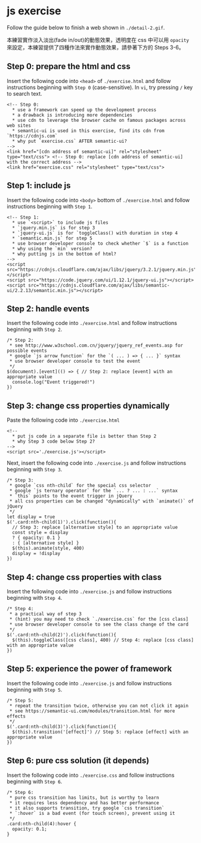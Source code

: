 # js exercise

Follow the guide below to finish a web shown in `./detail-2.gif`.

本練習實作淡入淡出(fade in/out)的動態效果，透明度在 css 中可以用 `opacity` 來設定，本練習提供了四種作法來實作動態效果，請參著下方的 Steps 3-6。

## Step 0: prepare the html and css

Insert the following code into `<head>` of `./exercise.html` and follow instructions beginning with `Step 0` (case-sensitive). In `vi`, try pressing `/` key to search text.

```
<!-- Step 0:
  * use a framework can speed up the development process
  * a drawback is introducing more dependencies
  * use cdn to leverage the browser cache on famous packages across web sites
  * semantic-ui is used in this exercise, find its cdn from `https://cdnjs.com`
  * why put `exercise.css` AFTER semantic-ui?
-->
<link href="[cdn address of semantic-ui]" rel="stylesheet" type="text/css"> <!-- Step 0: replace [cdn address of semantic-ui] with the correct address -->
<link href="exercise.css" rel="stylesheet" type="text/css">
```

## Step 1: include js

Insert the following code into `<body>` bottom of `./exercise.html` and follow instructions beginning with `Step 1`.

```
<!-- Step 1:
  * use `<script>` to include js files
  * `jquery.min.js` is for step 3
  * `jquery-ui.js` is for `toggleClass() with duration in step 4
  * `semantic.min.js` for step 5
  * use browser developer console to check whether `$` is a function
  * why using the `min` version?
  * why putting js in the bottom of html?
-->
<script src="https://cdnjs.cloudflare.com/ajax/libs/jquery/3.2.1/jquery.min.js"></script>
<script src="https://code.jquery.com/ui/1.12.1/jquery-ui.js"></script>
<script src="https://cdnjs.cloudflare.com/ajax/libs/semantic-ui/2.2.13/semantic.min.js"></script>
```

## Step 2: handle events

Insert the following code into `./exercise.html` and follow instructions beginning with `Step 2`.

```
/* Step 2:
 * see http://www.w3school.com.cn/jquery/jquery_ref_events.asp for possible events
 * google `js arrow function` for the `( ... ) => { ... }` syntax
 * use browser developer console to test the event
 */
$(document).[event](() => { // Step 2: replace [event] with an appropriate value
  console.log("Event triggered!")
})
```

## Step 3: change css properties dynamically

Paste the following code into `./exercise.html`

```
<!--
  * put js code in a separate file is better than Step 2
  * why Step 3 code below Step 2?
-->
<script src='./exercise.js'></script>
```

Next, insert the following code into `./exercise.js` and follow instructions beginning with `Step 3`.

```
/* Step 3:
 * google `css nth-child` for the special css selector
 * google `js ternary operator` for the `... ? ... : ...` syntax
 * `this` points to the event trigger in jQuery
 * all css properties can be changed "dynamically" with `animate()` of jQuery
 */
let display = true
$('.card:nth-child(1)').click(function(){
  // Step 3: replace [alternative style] to an appropriate value
  const style = display
  ? { opacity: 0.1 }
  : { [alternative style] }
  $(this).animate(style, 400)
  display = !display
})
```

## Step 4: change css properties with class

Insert the following code into `./exercise.js` and follow instructions beginning with `Step 4`.

```
/* Step 4:
 * a practical way of step 3
 * (hint) you may need to check `./exercise.css` for the [css class]
 * use browser developer console to see the class change of the card
 */
$('.card:nth-child(2)').click(function(){
  $(this).toggleClass([css class], 400) // Step 4: replace [css class] with an appropriate value
})
```

## Step 5: experience the power of framework

Insert the following code into `./exercise.js` and follow instructions beginning with `Step 5`.

```
/* Step 5:
 * repeat the transition twice, otherwise you can not click it again
 * see https://semantic-ui.com/modules/transition.html for more effects
 */
$('.card:nth-child(3)').click(function(){
  $(this).transition('[effect]') // Step 5: replace [effect] with an appropriate value
})
```

## Step 6: pure css solution (it depends)

Insert the following code into `./exercise.css` and follow instructions beginning with `Step 6`.

```
/* Step 6:
 * pure css transition has limits, but is worthy to learn
 * it requires less dependency and has better performance
 * it also supports transition, try google `css transition`
 * `:hover` is a bad event (for touch screen), prevent using it
 */
.card:nth-child(4):hover {
  opacity: 0.1;
}
```
